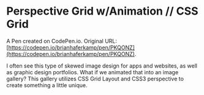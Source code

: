 # Perspective Grid w/Animation // CSS Grid

A Pen created on CodePen.io. Original URL: [https://codepen.io/brianhaferkamp/pen/PKQONZ](https://codepen.io/brianhaferkamp/pen/PKQONZ).

I often see this type of skewed image design for apps and websites, as well as graphic design portfolios. What if we animated that into an image gallery? This gallery utilizes CSS Grid Layout and CSS3 perspective to create something a little unique.
